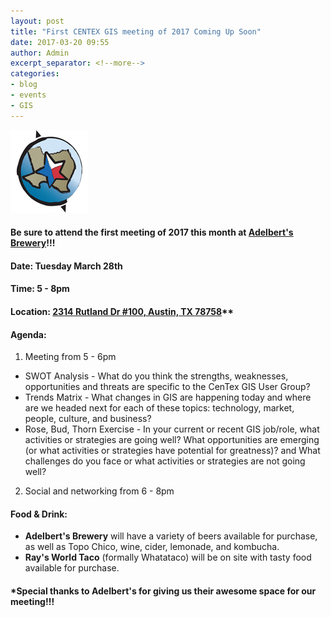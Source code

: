 ```yaml
---
layout: post
title: "First CENTEX GIS meeting of 2017 Coming Up Soon"
date: 2017-03-20 09:55
author: Admin
excerpt_separator: <!--more-->
categories:
- blog
- events
- GIS
---
```

![centex gis](/assets/img/blog/centex.png) 
#### Be sure to attend the first meeting of 2017 this month at [Adelbert's Brewery](http://adelbertsbeer.com/)!!!

#### Date: Tuesday March 28th

#### Time: 5 - 8pm

#### Location: [2314 Rutland Dr #100, Austin, TX 78758](https://www.google.com/maps/place/Adelbert's+Brewery/@30.3825245,-97.720531,18z/data=!3m1!4b1!4m5!3m4!1s0x0:0x174d20f18188c72a!8m2!3d30.382525!4d-97.71988?hl=en)**
<!--more-->

#### Agenda:
1. Meeting from 5 - 6pm
  * SWOT Analysis - What do you think the strengths, weaknesses, opportunities and threats are specific to the CenTex GIS User Group?
  * Trends Matrix - What changes in GIS are happening today and where are we headed next for each of these topics: technology, market, people, culture, and business?
  * Rose, Bud, Thorn Exercise - In your current or recent GIS job/role, what activities or strategies are going well? What opportunities are emerging (or what activities or strategies have potential for greatness)? and What challenges do you face or what activities or strategies are not going well?
2. Social and networking from 6 - 8pm

#### Food & Drink:
+ **Adelbert's Brewery** will have a variety of beers available for purchase, as well as Topo Chico, wine, cider, lemonade, and kombucha.
+ **Ray's World Taco** (formally Whatataco) will be on site with tasty food available for purchase. 



#### *Special thanks to Adelbert's for giving us their awesome space for our meeting!!!

